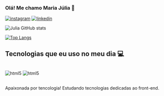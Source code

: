 ### Olá! Me chamo Maria Júlia 👋

[![instagram](https://img.shields.io/badge/Instagram-E4405F?style=for-the-badge&logo=instagram&logoColor=white)](https://www.instagram.com/mjuliaa3/?hl=pt-br) 
[![linkedin](https://img.shields.io/badge/LinkedIn-0077B5?style=for-the-badge&logo=linkedin&logoColor=white)](https://www.linkedin.com/in/maria-j%C3%BAlia-ara%C3%BAjo-silva-39481a292/)

![Julia GitHub stats](https://github-readme-stats.vercel.app/api?username=MariaJuliaAS&show_icons=true&theme=dark)

[![Top Langs](https://github-readme-stats.vercel.app/api/top-langs/?username=MariaJuliaAS&layout=donut)](https://github.com/anuraghazra/github-readme-stats)

## Tecnologias que eu uso no meu dia 💻

<div style="display: inline_block"><br>
  <img src="https://img.shields.io/badge/HTML-239120?style=for-the-badge&logo=html5&logoColor=white" alt="html5" aling="center"/>
  <img src="https://img.shields.io/badge/CSS-239120?&style=for-the-badge&logo=css3&logoColor=white" alt="html5" aling="center"/>
</div> <br>

Apaixonada por tencologia! Estudando tecnologias dedicadas ao front-end.
